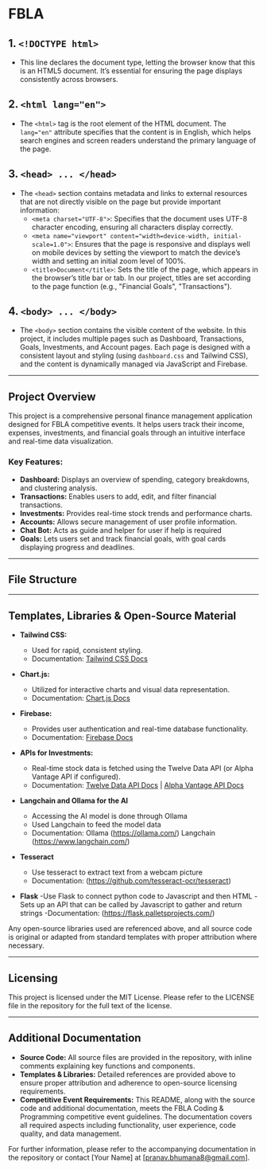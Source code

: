 # FBLA

## 1. `<!DOCTYPE html>`

- This line declares the document type, letting the browser know that this is an HTML5 document. It’s essential for ensuring the page displays consistently across browsers.

## 2. `<html lang="en">`

- The `<html>` tag is the root element of the HTML document. The `lang="en"` attribute specifies that the content is in English, which helps search engines and screen readers understand the primary language of the page.

## 3. `<head> ... </head>`

- The `<head>` section contains metadata and links to external resources that are not directly visible on the page but provide important information:
  - `<meta charset="UTF-8">`: Specifies that the document uses UTF-8 character encoding, ensuring all characters display correctly.
  - `<meta name="viewport" content="width=device-width, initial-scale=1.0">`: Ensures that the page is responsive and displays well on mobile devices by setting the viewport to match the device’s width and setting an initial zoom level of 100%.
  - `<title>Document</title>`: Sets the title of the page, which appears in the browser’s title bar or tab. In our project, titles are set according to the page function (e.g., "Financial Goals", "Transactions").

## 4. `<body> ... </body>`

- The `<body>` section contains the visible content of the website. In this project, it includes multiple pages such as Dashboard, Transactions, Goals, Investments, and Account pages. Each page is designed with a consistent layout and styling (using `dashboard.css` and Tailwind CSS), and the content is dynamically managed via JavaScript and Firebase.

---

## Project Overview

This project is a comprehensive personal finance management application designed for FBLA competitive events. It helps users track their income, expenses, investments, and financial goals through an intuitive interface and real-time data visualization.

### Key Features:
- **Dashboard:** Displays an overview of spending, category breakdowns, and clustering analysis.
- **Transactions:** Enables users to add, edit, and filter financial transactions.
- **Investments:** Provides real-time stock trends and performance charts.
- **Accounts:** Allows secure management of user profile information.
- **Chat Bot:** Acts as guide and helper for user if help is required
- **Goals:** Lets users set and track financial goals, with goal cards displaying progress and deadlines.

---

## File Structure


---

## Templates, Libraries & Open-Source Material

- **Tailwind CSS:**  
  - Used for rapid, consistent styling.
  - Documentation: [Tailwind CSS Docs](https://tailwindcss.com/docs)

- **Chart.js:**  
  - Utilized for interactive charts and visual data representation.
  - Documentation: [Chart.js Docs](https://www.chartjs.org/docs/latest/)

- **Firebase:**  
  - Provides user authentication and real-time database functionality.
  - Documentation: [Firebase Docs](https://firebase.google.com/docs)

- **APIs for Investments:**  
  - Real-time stock data is fetched using the Twelve Data API (or Alpha Vantage API if configured).
  - Documentation: [Twelve Data API Docs](https://twelvedata.com/docs) | [Alpha Vantage API Docs](https://www.alphavantage.co/documentation/)

- **Langchain and Ollama for the AI**
  - Accessing the AI model is done through Ollama
  - Used Langchain to feed the model data
  - Documentation: Ollama (https://ollama.com/) Langchain (https://www.langchain.com/)

- **Tesseract**
  - Use tesseract to extract text from a webcam picture
  - Documentation: (https://github.com/tesseract-ocr/tesseract)

- **Flask**
  -Use Flask to connect python code to Javascript and then HTML
  -Sets up an API that can be called by Javascript to gather and return strings
  -Documentation: (https://flask.palletsprojects.com/)

Any open-source libraries used are referenced above, and all source code is original or adapted from standard templates with proper attribution where necessary.

---

## Licensing

This project is licensed under the MIT License. Please refer to the LICENSE file in the repository for the full text of the license.

---

## Additional Documentation

- **Source Code:** All source files are provided in the repository, with inline comments explaining key functions and components.
- **Templates & Libraries:** Detailed references are provided above to ensure proper attribution and adherence to open-source licensing requirements.
- **Competitive Event Requirements:** This README, along with the source code and additional documentation, meets the FBLA Coding & Programming competitive event guidelines. The documentation covers all required aspects including functionality, user experience, code quality, and data management.

For further information, please refer to the accompanying documentation in the repository or contact [Your Name] at [pranav.bhumana8@gmail.com].
